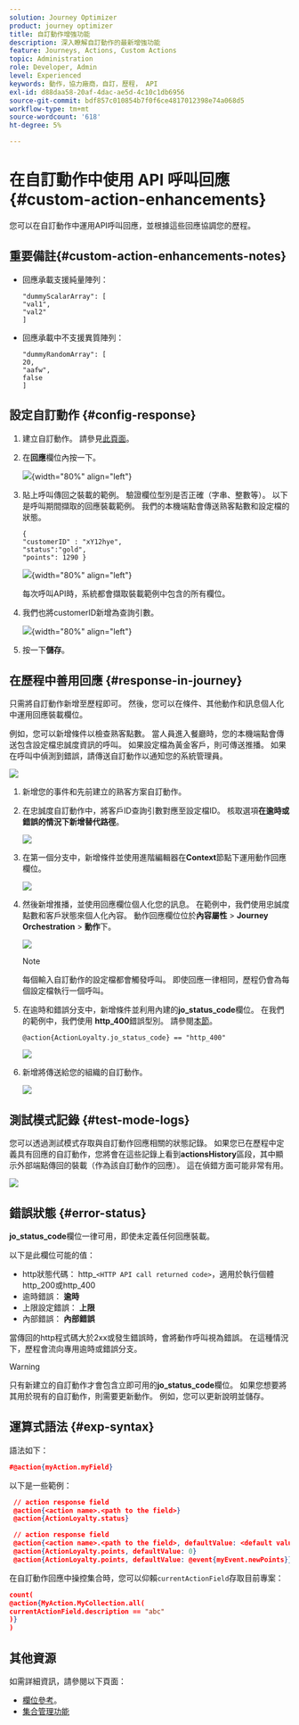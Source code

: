 ```yaml
---
solution: Journey Optimizer
product: journey optimizer
title: 自訂動作增強功能
description: 深入瞭解自訂動作的最新增強功能
feature: Journeys, Actions, Custom Actions
topic: Administration
role: Developer, Admin
level: Experienced
keywords: 動作，協力廠商，自訂，歷程， API
exl-id: d88daa58-20af-4dac-ae5d-4c10c1db6956
source-git-commit: bdf857c010854b7f0f6ce4817012398e74a068d5
workflow-type: tm+mt
source-wordcount: '618'
ht-degree: 5%

---
```


# 在自訂動作中使用 API 呼叫回應 {#custom-action-enhancements}

您可以在自訂動作中運用API呼叫回應，並根據這些回應協調您的歷程。

<!--
You can now leverage API call responses in custom actions and orchestrate your journeys based on these responses.

This capability was previously only available when using data sources. You can now use it with custom actions. 
-->

## 重要備註{#custom-action-enhancements-notes}

<!--
* Custom actions should only be used with private or internal endpoints, and used with an appropriate capping or throttling limit. See [this page](../configuration/external-systems.md). 
-->

* 回應承載支援純量陣列：

  ```
  "dummyScalarArray": [
  "val1",
  "val2"
  ]
  ```

* 回應承載中不支援異質陣列：

  ```
  "dummyRandomArray": [
  20,
  "aafw",
  false
  ]
  ```

<!--
## Best practices{#custom-action-enhancements-best-practices}

A capping limit of 5000 calls/s is defined for all custom actions. This limit has been set based on customers usage, to protect external endpoints targeted by custom actions. You need to take this into account in your audience-based journeys by defining an appropriate reading rate (5000 profiles/s when custom actions are used). If needed, you can override this setting by defining a greater capping or throttling limit through our Capping/Throttling APIs. See [this page](../configuration/external-systems.md).

You should not target public endpoints with custom actions for various reasons:

* Without proper capping or throttling, there is a risk of sending too many calls to a public endpoint that may not support such volume.
* Profile data can be sent through custom actions, so targeting a public endpoint could lead to inadvertently sharing personal information externally.
* You have no control on the data being returned by public endpoints. If an endpoint changes its API or starts sending incorrect information, those will be made available in communications sent, with potential negative impacts.
-->

<!--
## Define the custom action {#define-custom-action}

When defining the custom action, two enhancements have been made available: the addition of the GET method and the new payload response field. The other options and parameters are unchanged. See [this page](../action/about-custom-action-configuration.md).

### Endpoint configuration {#endpoint-configuration}

The **URL configuration** section has been renamed **Endpoint configuration**.

In the **Method** drop-down, you can now select **GET**.

![](assets/action-response1.png){width="70%" align="left"}

### Payloads {#payloads-new}

The **Action parameters** section has been renamed **Payloads**. Two fields are available:

* The **Request** field: this field is only available for POST and PUT calling methods.
* The **Response** field: this is the new capability. This field as available for all calling methods.

>[!NOTE]
> 
>Both these fields are optional.

![](assets/action-response2.png){width="70%" align="left"}
-->

## 設定自訂動作 {#config-response}

1. 建立自訂動作。 請參見[此頁面](../action/about-custom-action-configuration.md)。

1. 在&#x200B;**回應**&#x200B;欄位內按一下。

   ![](assets/action-response2.png){width="80%" align="left"}

1. 貼上呼叫傳回之裝載的範例。 驗證欄位型別是否正確（字串、整數等）。 以下是呼叫期間擷取的回應裝載範例。 我們的本機端點會傳送熟客點數和設定檔的狀態。

   ```
   {
   "customerID" : "xY12hye",    
   "status":"gold",
   "points": 1290 }
   ```

   ![](assets/action-response4.png){width="80%" align="left"}

   每次呼叫API時，系統都會擷取裝載範例中包含的所有欄位。

1. 我們也將customerID新增為查詢引數。

   ![](assets/action-response9.png){width="80%" align="left"}

1. 按一下&#x200B;**儲存**。

## 在歷程中善用回應 {#response-in-journey}

只需將自訂動作新增至歷程即可。 然後，您可以在條件、其他動作和訊息個人化中運用回應裝載欄位。

例如，您可以新增條件以檢查熟客點數。 當人員進入餐廳時，您的本機端點會傳送包含設定檔忠誠度資訊的呼叫。 如果設定檔為黃金客戶，則可傳送推播。 如果在呼叫中偵測到錯誤，請傳送自訂動作以通知您的系統管理員。

![](assets/action-response5.png)

1. 新增您的事件和先前建立的熟客方案自訂動作。

1. 在忠誠度自訂動作中，將客戶ID查詢引數對應至設定檔ID。 核取選項&#x200B;**在逾時或錯誤的情況下新增替代路徑**。

   ![](assets/action-response10.png)

1. 在第一個分支中，新增條件並使用進階編輯器在&#x200B;**Context**&#x200B;節點下運用動作回應欄位。

   ![](assets/action-response6.png)

1. 然後新增推播，並使用回應欄位個人化您的訊息。 在範例中，我們使用忠誠度點數和客戶狀態來個人化內容。 動作回應欄位位於&#x200B;**內容屬性** > **Journey Orchestration** > **動作**&#x200B;下。

   ![](assets/action-response8.png)

   >[!NOTE]
   >
   >每個輸入自訂動作的設定檔都會觸發呼叫。 即使回應一律相同，歷程仍會為每個設定檔執行一個呼叫。

1. 在逾時和錯誤分支中，新增條件並利用內建的&#x200B;**jo_status_code**欄位。 在我們的範例中，我們使用
   **http_400**&#x200B;錯誤型別。 請參閱[本節](#error-status)。

   ```
   @action{ActionLoyalty.jo_status_code} == "http_400"
   ```

   ![](assets/action-response7.png)

1. 新增將傳送給您的組織的自訂動作。

   ![](assets/action-response11.png)

## 測試模式記錄 {#test-mode-logs}

您可以透過測試模式存取與自訂動作回應相關的狀態記錄。 如果您已在歷程中定義具有回應的自訂動作，您將會在這些記錄上看到&#x200B;**actionsHistory**&#x200B;區段，其中顯示外部端點傳回的裝載（作為該自訂動作的回應）。 這在偵錯方面可能非常有用。

![](assets/action-response12.png)

## 錯誤狀態 {#error-status}

**jo_status_code**&#x200B;欄位一律可用，即使未定義任何回應裝載。

以下是此欄位可能的值：

* http狀態代碼： http_`<HTTP API call returned code>`，適用於執行個體http_200或http_400
* 逾時錯誤： **逾時**
* 上限設定錯誤： **上限**
* 內部錯誤： **內部錯誤**

當傳回的http程式碼大於2xx或發生錯誤時，會將動作呼叫視為錯誤。 在這種情況下，歷程會流向專用逾時或錯誤分支。

>[!WARNING]
>
>只有新建立的自訂動作才會包含立即可用的&#x200B;**jo_status_code**&#x200B;欄位。 如果您想要將其用於現有的自訂動作，則需要更新動作。 例如，您可以更新說明並儲存。

## 運算式語法 {#exp-syntax}

語法如下：

```json
#@action{myAction.myField} 
```

以下是一些範例：

```json
 // action response field
 @action{<action name>.<path to the field>}
 @action{ActionLoyalty.status}
```

```json
 // action response field
 @action{<action name>.<path to the field>, defaultValue: <default value expression>}
 @action{ActionLoyalty.points, defaultValue: 0}
 @action{ActionLoyalty.points, defaultValue: @event{myEvent.newPoints}}
```

在自訂動作回應中操控集合時，您可以仰賴`currentActionField`存取目前專案：

```json
count(
@action{MyAction.MyCollection.all(
currentActionField.description == "abc"
)}
)
```

## 其他資源

如需詳細資訊，請參閱以下頁面：

* [欄位參考](../building-journeys/expression/field-references.md)。
* [集合管理功能](../building-journeys/expression/collection-management-functions.md)
